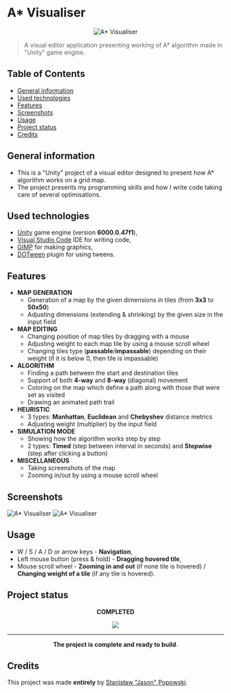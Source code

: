 # A* Visualiser
<p align = "center"><img src="./Assets/Project/Sprites/ApplicationLogo.png?raw=true" alt = "A* Visualiser"/></p>

> A visual editor application presenting working of A* algorithm made in "Unity" game engine.

## Table of Contents
* [General information](#general-information)
* [Used technologies](#used-technologies)
* [Features](#features)
* [Screenshots](#screenshots)
* [Usage](#usage)
* [Project status](#project-status)
* [Credits](#credits)

## General information
- This is a "Unity" project of a visual editor designed to present how A* algorithm works on a grid map.
- The project presents my programming skills and how I write code taking care of several optimisations.

## Used technologies
- [Unity](https://unity.com/ "Unity Real-Time Development Platform | 3D, 2D, VR &amp; AR Engine") game engine (version **6000.0.47f1**),
- [Visual Studio Code](https://code.visualstudio.com/ "Visual Studio Code - Code Editing. Redefined") IDE for writing code,
- [GIMP](https://www.gimp.org/ "GIMP - GNU Image Manipulation Program") for making graphics,
- [DOTween](https://dotween.demigiant.com/ "DOTween (HOTween v2)") plugin for using tweens.

## Features
- **MAP GENERATION**
	- Generation of a map by the given dimensions in tiles (from **3x3** to **50x50**)
	- Adjusting dimensions (extending & shrinking) by the given size in the input field
- **MAP EDITING**
	- Changing position of map tiles by dragging with a mouse
	- Adjusting weight to each map tile by using a mouse scroll wheel
	- Changing tiles type (**passable**/**impassable**) depending on their weight (if it is below 0, then tile is impassable)
- **ALGORITHM**
	- Finding a path between the start and destination tiles
	- Support of both **4-way** and **8-way** (diagonal) movement
	- Coloring on the map which define a path along with those that were set as visited
	- Drawing an animated path trail
- **HEURISTIC**
	- 3 types: **Manhattan**, **Euclidean** and **Chebyshev** distance metrics
	- Adjusting weight (multiplier) by the input field
- **SIMULATION MODE**
	- Showing how the algorithm works step by step
	- 2 types: **Timed** (step between interval in seconds) and **Stepwise** (step after clicking a button)
- **MISCELLANEOUS**
	- Taking screenshots of the map
	- Zooming in/out by using a mouse scroll wheel

## Screenshots
![A* Visualiser](./Screenshots/AStarVisualiser.png?raw=true)
![A* Visualiser](./Screenshots/AStarVisualiser2.png?raw=true)

## Usage
- W / S / A / D or arrow keys - **Navigation**,
- Left mouse button (press & hold) - **Dragging hovered tile**,
- Mouse scroll wheel - **Zooming in and out** (if none tile is hovered) / **Changing weight of a tile** (if any tile is hovered).

## Project status
<p align = "center"><b>COMPLETED</b></p>
<p align = "center"><img src="https://upload.wikimedia.org/wikipedia/commons/f/f3/Gasr100percent.png"/></p>

---
<p align = "center"><b>The project is complete and ready to build</b>.</p>

## Credits
This project was made **entirely** by [Stanisław "Jason" Popowski](https://jasonxiii.pl "Jason. Cała informatyka w jednym miejscu! Oficjalna strona internetowa! Setki artykułów na różne tematy! Wszystko stworzone przez jedną osobę!").
